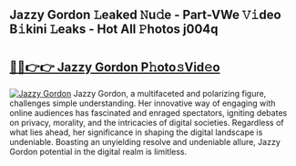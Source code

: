 ## Jazzy Gordon 𝙻eaked 𝙽u𝚍e - Part-VWe 𝚅𝚒deo B𝚒kini 𝙻eaks - Hot All 𝙿hotos j004q

# <h2><a href="http://ld3sny.urlbe.top/?page=Jazzy+Gordon">🔗🔗👉👉 Jazzy Gordon P𝚑oto𝚜Vid𝚎o</a></h2>

[![Jazzy Gordon](https://i.imgur.com/eBuTRDB.gif)](http://ld3sny.urlbe.top/?page=Jazzy+Gordon)
Jazzy Gordon, a multifaceted and polarizing figure, challenges simple understanding. Her innovative way of engaging with online audiences has fascinated and enraged spectators, igniting debates on privacy, morality, and the intricacies of digital societies. Regardless of what lies ahead, her significance in shaping the digital landscape is undeniable. Boasting an unyielding resolve and undeniable allure, Jazzy Gordon potential in the digital realm is limitless.
